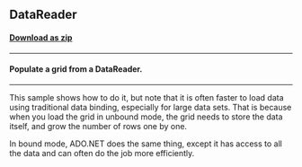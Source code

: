 ## DataReader
#### [Download as zip](https://grapecity.github.io/DownGit/#/home?url=https://github.com/GrapeCity/ComponentOne-WinForms-Samples/tree/master/NetFramework\FlexGrid\VB\DataReader)
____
#### Populate a grid from a DataReader.
____
This sample shows how to do it, but note that it is often faster to load data using traditional data binding, especially for large data sets.
That is because when you load the grid in unbound mode, the grid needs to store the data itself, and grow the number of rows one by one. 

In bound mode, ADO.NET does the same thing, except it has access to all the data and can often do the job more efficiently.
